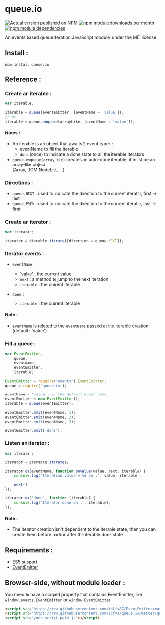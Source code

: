 # queue.io

[![Actual version published on NPM](https://badge.fury.io/js/queue.io.png)](https://www.npmjs.org/package/queue.io)
[![npm module downloads per month](http://img.shields.io/npm/dm/queue.io.svg)](https://www.npmjs.org/package/queue.io)
[![npm module dependencies](https://david-dm.org/Lcfvs/queue.io.png)](https://www.npmjs.org/package/queue.io)

An events based queue iteration JavaScript module, under the MIT license.


## Install :

`npm install queue.io`


## Reference :

### Create an iterable :

```JavaScript
var iterable;

iterable = queue(eventEmitter, [eventName = 'value']);
// or
iterable = queue.enqueue(arrayLike, [eventName = 'value']);
```

#### Notes :
* An iterable is an object that awaits 2 event types :
  * eventName to fill the iterable
  * `done` (once) to indicate a done state to all the iterable iterators
* `queue.enqueue(arrayLike)` creates an auto-done iterable, it must be an array-like object<br />
  (Array, DOM NodeList, ...)

### Directions :

* `queue.NEXT` : used to indicate the direction to the current iterator, first -> last
* `queue.PREV` : used to indicate the direction to the current iterator, last -> first

### Create an iterator :

```JavaScript
var iterator;

iterator = iterable.iterate([direction = queue.NEXT]);
```

### Iterator events :

* `eventName` :
  * `value'    : the current value
  * `next`     : a method to jump to the next iteration
  * `iterable` : the current iterable

* `done` :
  * `iterable` : the current iterable

#### Note :
* `eventName` is related to the `eventName` passed at the iterable creation (default : 'value')

### Fill a queue :

```JavaScript
var EventEmitter,
    queue,
    eventName,
    eventEmitter,
    iterable;

EventEmitter = require('events').EventEmitter;
queue = require('queue.io');

eventName = 'value'; // the default event name
eventEmitter = new EventEmitter();
iterable = queue(eventEmitter);

eventEmitter.emit(eventName, 1);
eventEmitter.emit(eventName, 2);
eventEmitter.emit(eventName, 3);

eventEmitter.emit('done');
```

### Listen an iterator :

```JavaScript
var iterator;

iterator = iterable.iterate();

iterator.on(eventName, function onvalue(value, next, iterable) {
    console.log('Iteration value = %d on :', value, iterable);

    next();
});

iterator.on('done', function (iterable) {
    console.log('Iterator done on :', iterable);
});
```

#### Note :
* The iterator creation isn't dependent to the iterable state, then you can create them before and/or after the iterable done state


## Requirements :

* ES5 support
* [EventEmitter](https://github.com/Wolfy87/EventEmitter)


## Browser-side, without module loader :

You need to have a scoped property that contains EventEmitter, like `window.events.EventEmitter` or `window.EventEmitter`

```HTML
<script src="https://raw.githubusercontent.com/Wolfy87/EventEmitter/master/EventEmitter.min.js"></script>
<script src="https://raw.githubusercontent.com/Lcfvs/queue.io/master/queue.io.min.js"></script>
<script src="your-script-path.js"></script>
```